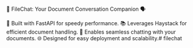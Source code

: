📄 FileChat: Your Document Conversation Companion 🗣️

🚀 Built with FastAPI for speedy performance.
📚 Leverages Haystack for efficient document handling.
💬 Enables seamless chatting with your documents.
🌐 Designed for easy deployment and scalability.# filechat
